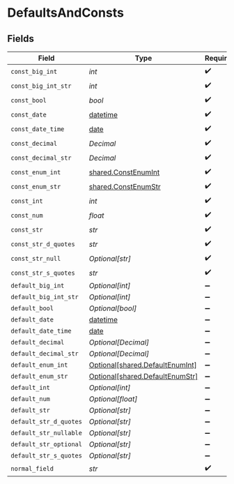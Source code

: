 # DefaultsAndConsts


## Fields

| Field                                                                        | Type                                                                         | Required                                                                     | Description                                                                  |
| ---------------------------------------------------------------------------- | ---------------------------------------------------------------------------- | ---------------------------------------------------------------------------- | ---------------------------------------------------------------------------- |
| `const_big_int`                                                              | *int*                                                                        | :heavy_check_mark:                                                           | N/A                                                                          |
| `const_big_int_str`                                                          | *int*                                                                        | :heavy_check_mark:                                                           | N/A                                                                          |
| `const_bool`                                                                 | *bool*                                                                       | :heavy_check_mark:                                                           | N/A                                                                          |
| `const_date`                                                                 | [datetime](https://docs.python.org/3/library/datetime.html#datetime-objects) | :heavy_check_mark:                                                           | N/A                                                                          |
| `const_date_time`                                                            | [date](https://docs.python.org/3/library/datetime.html#date-objects)         | :heavy_check_mark:                                                           | N/A                                                                          |
| `const_decimal`                                                              | *Decimal*                                                                    | :heavy_check_mark:                                                           | N/A                                                                          |
| `const_decimal_str`                                                          | *Decimal*                                                                    | :heavy_check_mark:                                                           | N/A                                                                          |
| `const_enum_int`                                                             | [shared.ConstEnumInt](../../models/shared/constenumint.md)                   | :heavy_check_mark:                                                           | N/A                                                                          |
| `const_enum_str`                                                             | [shared.ConstEnumStr](../../models/shared/constenumstr.md)                   | :heavy_check_mark:                                                           | N/A                                                                          |
| `const_int`                                                                  | *int*                                                                        | :heavy_check_mark:                                                           | N/A                                                                          |
| `const_num`                                                                  | *float*                                                                      | :heavy_check_mark:                                                           | N/A                                                                          |
| `const_str`                                                                  | *str*                                                                        | :heavy_check_mark:                                                           | N/A                                                                          |
| `const_str_d_quotes`                                                         | *str*                                                                        | :heavy_check_mark:                                                           | N/A                                                                          |
| `const_str_null`                                                             | *Optional[str]*                                                              | :heavy_check_mark:                                                           | N/A                                                                          |
| `const_str_s_quotes`                                                         | *str*                                                                        | :heavy_check_mark:                                                           | N/A                                                                          |
| `default_big_int`                                                            | *Optional[int]*                                                              | :heavy_minus_sign:                                                           | N/A                                                                          |
| `default_big_int_str`                                                        | *Optional[int]*                                                              | :heavy_minus_sign:                                                           | N/A                                                                          |
| `default_bool`                                                               | *Optional[bool]*                                                             | :heavy_minus_sign:                                                           | N/A                                                                          |
| `default_date`                                                               | [datetime](https://docs.python.org/3/library/datetime.html#datetime-objects) | :heavy_minus_sign:                                                           | N/A                                                                          |
| `default_date_time`                                                          | [date](https://docs.python.org/3/library/datetime.html#date-objects)         | :heavy_minus_sign:                                                           | N/A                                                                          |
| `default_decimal`                                                            | *Optional[Decimal]*                                                          | :heavy_minus_sign:                                                           | N/A                                                                          |
| `default_decimal_str`                                                        | *Optional[Decimal]*                                                          | :heavy_minus_sign:                                                           | N/A                                                                          |
| `default_enum_int`                                                           | [Optional[shared.DefaultEnumInt]](../../models/shared/defaultenumint.md)     | :heavy_minus_sign:                                                           | N/A                                                                          |
| `default_enum_str`                                                           | [Optional[shared.DefaultEnumStr]](../../models/shared/defaultenumstr.md)     | :heavy_minus_sign:                                                           | N/A                                                                          |
| `default_int`                                                                | *Optional[int]*                                                              | :heavy_minus_sign:                                                           | N/A                                                                          |
| `default_num`                                                                | *Optional[float]*                                                            | :heavy_minus_sign:                                                           | N/A                                                                          |
| `default_str`                                                                | *Optional[str]*                                                              | :heavy_minus_sign:                                                           | N/A                                                                          |
| `default_str_d_quotes`                                                       | *Optional[str]*                                                              | :heavy_minus_sign:                                                           | N/A                                                                          |
| `default_str_nullable`                                                       | *Optional[str]*                                                              | :heavy_minus_sign:                                                           | N/A                                                                          |
| `default_str_optional`                                                       | *Optional[str]*                                                              | :heavy_minus_sign:                                                           | N/A                                                                          |
| `default_str_s_quotes`                                                       | *Optional[str]*                                                              | :heavy_minus_sign:                                                           | N/A                                                                          |
| `normal_field`                                                               | *str*                                                                        | :heavy_check_mark:                                                           | N/A                                                                          |